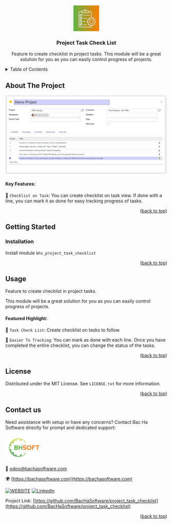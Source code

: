 
<a name="readme-top"></a>

<!-- PROJECT DETAILS -->
<br />
<div align="center">
  <a href="https://github.com/BacHaSoftware/project_task_checklist">
    <img src="/bhs_project_task_checklist/static/description/icon.png" alt="Logo" width="80" height="80">
  </a>

  <h3 align="center">Project Task Check List</h3>

  <p align="center">
    Feature to create checklist in project tasks. This module will be a great solution for you as you can easily control progress of projects.<br />
  </p>
</div>



<!-- TABLE OF CONTENTS -->
<details>
  <summary>Table of Contents</summary>
  <ol>
    <li>
      <a href="#about-the-project">About The Project</a>
    </li>
    <li>
      <a href="#getting-started">Getting Started</a>
      <ul>
        <!-- <li><a href="#prerequisites">Prerequisites</a></li> -->
        <li><a href="#installation">Installation</a></li>
      </ul>
    </li>
    <li><a href="#usage">Usage</a></li>
    <li><a href="#license">License</a></li>
    <li><a href="#contact-us">Contact us</a></li>
  </ol>
</details>



<!-- ABOUT THE PROJECT -->
## About The Project

<div align="left">
  <a href="https://github.com/BacHaSoftware/project_task_checklist">
    <img src="/bhs_project_task_checklist/static/description/imgs/screen/img_checklist_done.PNG" alt="Setting">
  </a>
</div>

#### Key Features:

🌟 <code>Checklist on Task</code>: You can create checklist on task view. If done with a line, you can mark it as done for easy tracking progress of tasks.

<p align="right">(<a href="#readme-top">back to top</a>)</p>


<!-- GETTING STARTED -->
## Getting Started

<!-- PREREQUISTES
### Prerequisites

This module needs the Python library pandas, otherwise it cannot be installed and used. Install pandas through the command
  ```sh
  sudo pip3 install pandas
  ```
 -->
### Installation

Install module  <code>bhs_project_task_checklist</code>


<p align="right">(<a href="#readme-top">back to top</a>)</p>

<!-- USAGE EXAMPLES -->
## Usage

Feature to create checklist in project tasks. 

This module will be a great solution for you as you can easily control progress of projects.

#### Featured Highlight:

🌟 <code>Task Check List</code>: Create checklist on tasks to follow.

🌟 <code>Easier To Tracking</code>: You can mark as done with each line. Once you have completed the entire checklist, you can change the status of the tasks.


<p align="right">(<a href="#readme-top">back to top</a>)</p>



<!-- LICENSE -->
## License

Distributed under the MIT License. See `LICENSE.txt` for more information.

<p align="right">(<a href="#readme-top">back to top</a>)</p>



<!-- CONTACT US-->
## Contact us
Need assistance with setup or have any concerns? Contact Bac Ha Software directly for prompt and dedicated support:
<div align="left">
  <a href="https://github.com/BacHaSoftware">
    <img src="/bhs_project_task_checklist/static/description/imgs/logo.png" alt="Logo" height="80">
  </a>
</div>

📨 odoo@bachasoftware.com

🌍 [https://bachasoftware.com](https://bachasoftware.com)

[![WEBSITE][website-shield]][website-url] [![LinkedIn][linkedin-shield]][linkedin-url]

Project Link: [https://github.com/BacHaSoftware/project_task_checklist](https://github.com/BacHaSoftware/project_task_checklist)


<p align="right">(<a href="#readme-top">back to top</a>)</p>



<!-- MARKDOWN LINKS & IMAGES -->
<!-- https://www.markdownguide.org/basic-syntax/#reference-style-links -->
[license-url]: https://github.com/BacHaSoftware/project_task_checklist/blob/15.0/LICENSE.txt
[linkedin-shield]: https://img.shields.io/badge/-LinkedIn-black.svg?style=for-the-badge&logo=linkedin&colorB=555
[linkedin-url]: https://www.linkedin.com/company/bac-ha-software
[website-shield]: https://img.shields.io/badge/-website-black.svg?style=for-the-badge&logo=website&colorB=555
[website-url]: https://bachasoftware.com
